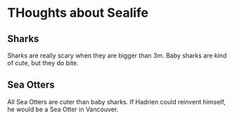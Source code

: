 # THoughts about Sealife

## Sharks

Sharks are really scary when they are bigger than 3m.
Baby sharks are kind of cute, but they do bite.

## Sea Otters

All Sea Otters are cuter than baby sharks.
If Hadrien could reinvent himself, he would be a Sea Otter in Vancouver.

